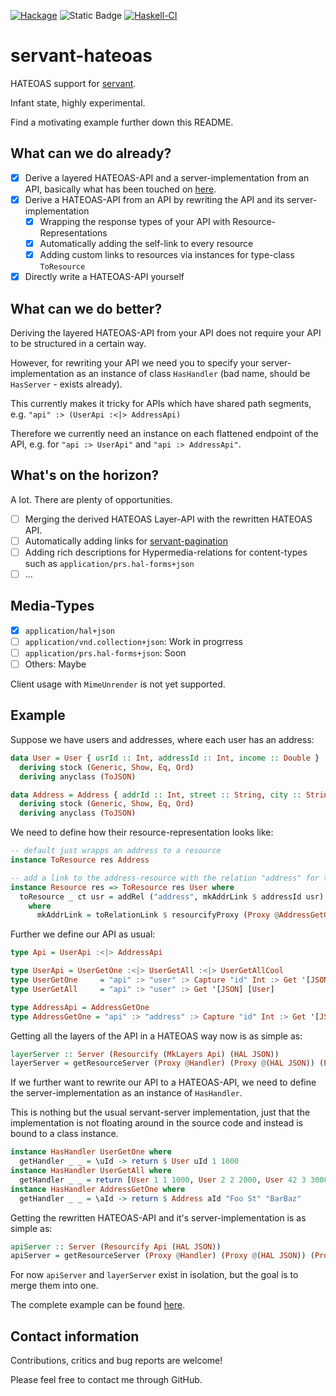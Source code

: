 [![Hackage](https://img.shields.io/hackage/v/servant-hateoas.svg)](https://hackage.haskell.org/package/servant-hateoas)
![Static Badge](https://img.shields.io/badge/Lang-GHC2021-blue)
[![Haskell-CI](https://github.com/bruderj15/servant-hateoas/actions/workflows/haskell-ci.yml/badge.svg)](https://github.com/bruderj15/servant-hateoas/actions/workflows/haskell-ci.yml)

# servant-hateoas
HATEOAS support for [servant](https://hackage.haskell.org/package/servant).

Infant state, highly experimental.

Find a motivating example further down this README.

## What can we do already?
- [x] Derive a layered HATEOAS-API and a server-implementation from an API, basically what has been touched on [here](https://www.servant.dev/extending.html#other-directions).
- [x] Derive a HATEOAS-API from an API by rewriting the API and its server-implementation
  - [x] Wrapping the response types of your API with Resource-Representations
  - [x] Automatically adding the self-link to every resource
  - [x] Adding custom links to resources via instances for type-class `ToResource`
- [x] Directly write a HATEOAS-API yourself

## What can we do better?
Deriving the layered HATEOAS-API from your API does not require your API to be structured in a certain way.

However, for rewriting your API we need you to specify your server-implementation as an instance of class `HasHandler` (bad name, should be `HasServer` - exists already).

This currently makes it tricky for APIs which have shared path segments, e.g. `"api" :> (UserApi :<|> AddressApi)`

Therefore we currently need an instance on each flattened endpoint of the API, e.g. for `"api :> UserApi"` and `"api :> AddressApi"`.

## What's on the horizon?
A lot. There are plenty of opportunities.
- [ ] Merging the derived HATEOAS Layer-API with the rewritten HATEOAS API.
- [ ] Automatically adding links for [servant-pagination](https://hackage.haskell.org/package/servant-pagination)
- [ ] Adding rich descriptions for Hypermedia-relations for content-types such as `application/prs.hal-forms+json`
- [ ] ...

## Media-Types
- [x] `application/hal+json`
- [ ] `application/vnd.collection+json`: Work in progrress
- [ ] `application/prs.hal-forms+json`: Soon
- [ ] Others: Maybe

Client usage with `MimeUnrender` is not yet supported.

## Example

Suppose we have users and addresses, where each user has an address:
```haskell
data User = User { usrId :: Int, addressId :: Int, income :: Double }
  deriving stock (Generic, Show, Eq, Ord)
  deriving anyclass (ToJSON)

data Address = Address { addrId :: Int, street :: String, city :: String }
  deriving stock (Generic, Show, Eq, Ord)
  deriving anyclass (ToJSON)
```

We need to define how their resource-representation looks like:
```haskell
-- default just wrapps an address to a resource
instance ToResource res Address

-- add a link to the address-resource with the relation "address" for the user-resource
instance Resource res => ToResource res User where
  toResource _ ct usr = addRel ("address", mkAddrLink $ addressId usr) $ wrap usr
    where
      mkAddrLink = toRelationLink $ resourcifyProxy (Proxy @AddressGetOne) ct
```

Further we define our API as usual:
```haskell
type Api = UserApi :<|> AddressApi

type UserApi = UserGetOne :<|> UserGetAll :<|> UserGetAllCool
type UserGetOne     = "api" :> "user" :> Capture "id" Int :> Get '[JSON] User
type UserGetAll     = "api" :> "user" :> Get '[JSON] [User]

type AddressApi = AddressGetOne
type AddressGetOne = "api" :> "address" :> Capture "id" Int :> Get '[JSON] Address
```

Getting all the layers of the API in a HATEOAS way now is as simple as:
```haskell
layerServer :: Server (Resourcify (MkLayers Api) (HAL JSON))
layerServer = getResourceServer (Proxy @Handler) (Proxy @(HAL JSON)) (Proxy @(MkLayers Api))
```

If we further want to rewrite our API to a HATEOAS-API, we need to define the server-implementation as an instance of `HasHandler`.

This is nothing but the usual servant-server implementation, just that the implementation is not floating around in the source code and instead is bound to a class instance.
```haskell
instance HasHandler UserGetOne where
  getHandler _ _ = \uId -> return $ User uId 1 1000
instance HasHandler UserGetAll where
  getHandler _ _ = return [User 1 1 1000, User 2 2 2000, User 42 3 3000]
instance HasHandler AddressGetOne where
  getHandler _ _ = \aId -> return $ Address aId "Foo St" "BarBaz"
```

Getting the rewritten HATEOAS-API and it's server-implementation is as simple as:
```haskell
apiServer :: Server (Resourcify Api (HAL JSON))
apiServer = getResourceServer (Proxy @Handler) (Proxy @(HAL JSON)) (Proxy @Api)
```

For now `apiServer` and `layerServer` exist in isolation, but the goal is to merge them into one.

The complete example can be found [here](https://github.com/bruderj15/servant-hateoas/blob/main/src/Servant/Hateoas/Example.hs).

## Contact information
Contributions, critics and bug reports are welcome!

Please feel free to contact me through GitHub.
